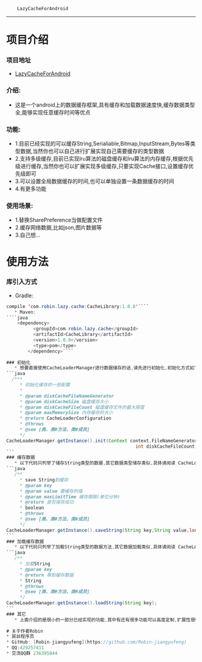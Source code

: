         LazyCacheForAndroid
-----------------------------------
#  项目介绍
### 项目地址
  * [LazyCacheForAndroid](https://github.com/Robin-jiangyufeng/LazyCacheForAndroid)

### 介绍:
  * 这是一个android上的数据缓存框架,具有缓存和加载数据速度快,缓存数据类型全,能够实现任意缓存时间等优点

### 功能:
  * 1.目前已经实现的可以缓存String,Serialiable,Bitmap,InputStream,Bytes等类型数据,当然你也可以自己进行扩展实现自己需要缓存的类型数据
  * 2.支持多级缓存,目前已实现lru算法的磁盘缓存和lru算法的内存缓存,根据优先级进行缓存,当然你也可以扩展实现多级缓存,只要实现Cache接口,设置缓存优先级即可
  * 3.可以设置全局数据缓存的时间,也可以单独设置一条数据缓存的时间
  * 4.有更多功能
   
### 使用场景:
  * 1.替换SharePreference当做配置文件
  * 2.缓存网络数据,比如json,图片数据等
  * 3.自己想...

#   使用方法
### 库引入方式
   * Gradle: 
````java
compile 'com.robin.lazy.cache:CacheLibrary:1.0.0'````
   * Maven:
````java
    <dependency>
          <groupId>com.robin.lazy.cache</groupId>
          <artifactId>CacheLibrary</artifactId>
          <version>1.0.0</version>
          <type>pom</type>
        </dependency>````
        
### 初始化
   * 想要直接使用CacheLoaderManager进行数据储存的话,请先进行初始化,初始化方式如下:
```java
  /***
	 * 初始化缓存的一些配置
	 * 
	 * @param diskCacheFileNameGenerator
	 * @param diskCacheSize 磁盘缓存大小
	 * @param diskCacheFileCount 磁盘缓存文件的最大限度
	 * @param maxMemorySize 内存缓存的大小
	 * @return CacheLoaderConfiguration
	 * @throws
	 * @see [类、类#方法、类#成员]
	 */
CacheLoaderManager.getInstance().init(Context context,FileNameGenerator diskCacheFileNameGenerator, long diskCacheSize,
                                      			int diskCacheFileCount, int maxMemorySize);
```
### 缓存数据
   * 以下代码只列举了储存String类型的数据,其它数据类型储存类似,具体请阅读 CacheLoaderManager.java
```java
   /**
	 * save String到缓存
	 * @param key 
	 * @param value 要缓存的值
	 * @param maxLimitTime 缓存期限(单位分钟)
	 * @return 是否保存成功
	 * boolean
	 * @throws
	 * @see [类、类#方法、类#成员]
	 */
CacheLoaderManager.getInstance().saveString(String key,String value,long maxLimitTime);
```
### 加载缓存数据
   * 以下代码只列举了加载String类型的数据方法,其它数据加载类似,具体请阅读 CacheLoaderManager.java
```java
   /**
     * 加载String
     * @param key
     * @return 等到缓存数据
     * String
     * @throws
     * @see [类、类#方法、类#成员]
     */
CacheLoaderManager.getInstance().loadString(String key);
```
### 其它
   * 上面介绍的是很小的一部分已经实现的功能,其中有还有很多功能可以高度定制,扩展性很强,更多功能待你发现;
   
# 关于作者Robin
* 屌丝程序员
* GitHub: [Robin-jiangyufeng](https://github.com/Robin-jiangyufeng)
* QQ:429257411
* 交流QQ群 236395044
